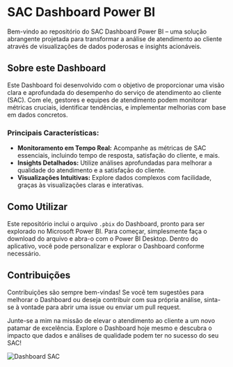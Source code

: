 # SAC Dashboard Power BI

Bem-vindo ao repositório do SAC Dashboard Power BI – uma solução abrangente projetada para transformar a análise de atendimento ao cliente através de visualizações de dados poderosas e insights acionáveis.

## Sobre este Dashboard
Este Dashboard foi desenvolvido com o objetivo de proporcionar uma visão clara e aprofundada do desempenho do serviço de atendimento ao cliente (SAC). Com ele, gestores e equipes de atendimento podem monitorar métricas cruciais, identificar tendências, e implementar melhorias com base em dados concretos.

### Principais Características:
- **Monitoramento em Tempo Real:** Acompanhe as métricas de SAC essenciais, incluindo tempo de resposta, satisfação do cliente, e mais.
- **Insights Detalhados:** Utilize análises aprofundadas para melhorar a qualidade do atendimento e a satisfação do cliente.
- **Visualizações Intuitivas:** Explore dados complexos com facilidade, graças às visualizações claras e interativas.

## Como Utilizar
Este repositório inclui o arquivo `.pbix` do Dashboard, pronto para ser explorado no Microsoft Power BI. Para começar, simplesmente faça o download do arquivo e abra-o com o Power BI Desktop. Dentro do aplicativo, você pode personalizar e explorar o Dashboard conforme necessário.

## Contribuições
Contribuições são sempre bem-vindas! Se você tem sugestões para melhorar o Dashboard ou deseja contribuir com sua própria análise, sinta-se à vontade para abrir uma issue ou enviar um pull request.

Junte-se a mim na missão de elevar o atendimento ao cliente a um novo patamar de excelência. Explore o Dashboard hoje mesmo e descubra o impacto que dados e análises de qualidade podem ter no sucesso do seu SAC!


![Dashboard SAC](https://github.com/LayllaVaz/SAC-Dashboard-PowerBI/assets/161758329/10e8ee5e-00d5-4f8f-99dd-7ab3956acf52)
